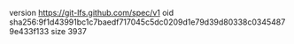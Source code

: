 version https://git-lfs.github.com/spec/v1
oid sha256:9f1d43991bc1c7baedf717045c5dc0209d1e79d39d80338c03454879e433f133
size 3937

